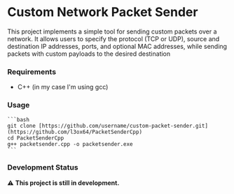# Custom Network Packet Sender

This project implements a simple tool for sending custom packets over a network. 
It allows users to specify the protocol (TCP or UDP), source and destination IP addresses, ports, and optional MAC addresses, while sending packets with custom payloads to the desired destination

### Requirements
- C++ (in my case I'm using gcc)

### Usage

    ```bash
    git clone [https://github.com/username/custom-packet-sender.git](https://github.com/l3ox64/PacketSenderCpp)
    cd PacketSenderCpp
    g++ packetsender.cpp -o packetsender.exe
    ```


### Development Status
⚠️ **This project is still in development.**
